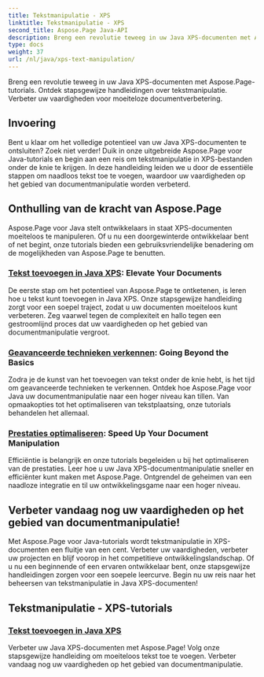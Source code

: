 ```yaml
---
title: Tekstmanipulatie - XPS
linktitle: Tekstmanipulatie - XPS
second_title: Aspose.Page Java-API
description: Breng een revolutie teweeg in uw Java XPS-documenten met Aspose.Page. Ontdek stapsgewijze handleidingen over tekstmanipulatie. Verbeter uw vaardigheden voor moeiteloze documentverbetering.
type: docs
weight: 37
url: /nl/java/xps-text-manipulation/
---
```


Breng een revolutie teweeg in uw Java XPS-documenten met Aspose.Page-tutorials. Ontdek stapsgewijze handleidingen over tekstmanipulatie. Verbeter uw vaardigheden voor moeiteloze documentverbetering.

## Invoering

Bent u klaar om het volledige potentieel van uw Java XPS-documenten te ontsluiten? Zoek niet verder! Duik in onze uitgebreide Aspose.Page voor Java-tutorials en begin aan een reis om tekstmanipulatie in XPS-bestanden onder de knie te krijgen. In deze handleiding leiden we u door de essentiële stappen om naadloos tekst toe te voegen, waardoor uw vaardigheden op het gebied van documentmanipulatie worden verbeterd.

## Onthulling van de kracht van Aspose.Page

Aspose.Page voor Java stelt ontwikkelaars in staat XPS-documenten moeiteloos te manipuleren. Of u nu een doorgewinterde ontwikkelaar bent of net begint, onze tutorials bieden een gebruiksvriendelijke benadering om de mogelijkheden van Aspose.Page te benutten.

### [Tekst toevoegen in Java XPS](./add-text/): Elevate Your Documents

De eerste stap om het potentieel van Aspose.Page te ontketenen, is leren hoe u tekst kunt toevoegen in Java XPS. Onze stapsgewijze handleiding zorgt voor een soepel traject, zodat u uw documenten moeiteloos kunt verbeteren. Zeg vaarwel tegen de complexiteit en hallo tegen een gestroomlijnd proces dat uw vaardigheden op het gebied van documentmanipulatie vergroot.

### [Geavanceerde technieken verkennen](#): Going Beyond the Basics

Zodra je de kunst van het toevoegen van tekst onder de knie hebt, is het tijd om geavanceerde technieken te verkennen. Ontdek hoe Aspose.Page voor Java uw documentmanipulatie naar een hoger niveau kan tillen. Van opmaakopties tot het optimaliseren van tekstplaatsing, onze tutorials behandelen het allemaal.

### [Prestaties optimaliseren](#): Speed Up Your Document Manipulation

Efficiëntie is belangrijk en onze tutorials begeleiden u bij het optimaliseren van de prestaties. Leer hoe u uw Java XPS-documentmanipulatie sneller en efficiënter kunt maken met Aspose.Page. Ontgrendel de geheimen van een naadloze integratie en til uw ontwikkelingsgame naar een hoger niveau.

## Verbeter vandaag nog uw vaardigheden op het gebied van documentmanipulatie!

Met Aspose.Page voor Java-tutorials wordt tekstmanipulatie in XPS-documenten een fluitje van een cent. Verbeter uw vaardigheden, verbeter uw projecten en blijf voorop in het competitieve ontwikkelingslandschap. Of u nu een beginnende of een ervaren ontwikkelaar bent, onze stapsgewijze handleidingen zorgen voor een soepele leercurve. Begin nu uw reis naar het beheersen van tekstmanipulatie in Java XPS-documenten!
## Tekstmanipulatie - XPS-tutorials
### [Tekst toevoegen in Java XPS](./add-text/)
Verbeter uw Java XPS-documenten met Aspose.Page! Volg onze stapsgewijze handleiding om moeiteloos tekst toe te voegen. Verbeter vandaag nog uw vaardigheden op het gebied van documentmanipulatie.